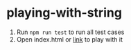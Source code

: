 # playing-with-string
1. Run `npm run test` to run all test cases
2. Open index.html or [link](https://longlhh90.github.io/playing-with-string/) to play with it
